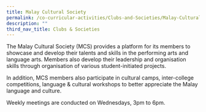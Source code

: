 ```yaml
---
title: Malay Cultural Society
permalink: /co-curricular-activities/Clubs-and-Societies/Malay-Cultural-Society
description: ""
third_nav_title: Clubs & Societies
---
```

The Malay Cultural Society (MCS) provides a platform for its members to showcase and develop their talents and skills in the performing arts and language arts. Members also develop their leadership and organisation skills through organisation of various student-initiated projects.

In addition, MCS members also participate in cultural camps, inter-college competitions, language & cultural workshops to better appreciate the Malay language and culture.

Weekly meetings are conducted on Wednesdays, 3pm to 6pm.